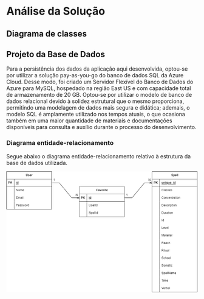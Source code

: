 # Análise da Solução

## Diagrama de classes

## Projeto da Base de Dados

Para a persistência dos dados da aplicação aqui desenvolvida, optou-se por utilizar a solução pay-as-you-go do banco de dados SQL da Azure Cloud. Desse modo, foi criado um Servidor Flexível do Banco de Dados do Azure para MySQL, hospedado na região East US e com capacidade total de armazenamento de 20 GB. Optou-se por utilizar o modelo de banco de dados relacional devido à solidez estrutural que o mesmo proporciona, permitindo uma modelagem de dados mais segura e didática; ademais, o modelo SQL é amplamente utilizado nos tempos atuais, o que ocasiona também em uma maior quantidade de materiais e documentações disponíveis para consulta e auxílio durante o processo do desenvolvimento.

### Diagrama entidade-relacionamento

Segue abaixo o diagrama entidade-relacionamento relativo à estrutura da base de dados utilizada.

![Diagrama Entidade Relacionamento](https://github.com/ICEI-PUC-Minas-PMV-ADS/PMV-ADS-2024-1-E1-SpellScroll/blob/main/documentos/img/er_spellscroll.png "Diagrama ER")
